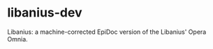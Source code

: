 libanius-dev
============

Libanius: a machine-corrected EpiDoc version of the Libanius' Opera Omnia.
